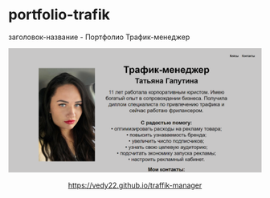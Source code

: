 # portfolio-trafik
заголовок-название - Портфолио Трафик-менеджер
 
<div align="center">
<img src="https://github.com/vedy22/vedy22/blob/main/screens/2022-09-04_09-47-27.png" alt="скрин страницы">

https://vedy22.github.io/traffik-manager

</div>
